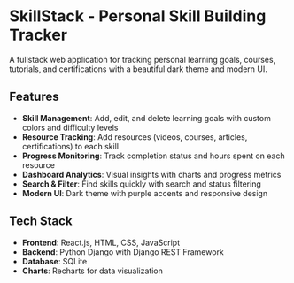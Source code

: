 # SkillStack - Personal Skill Building Tracker

A fullstack web application for tracking personal learning goals, courses, tutorials, and certifications with a beautiful dark theme and modern UI.

## Features

- **Skill Management**: Add, edit, and delete learning goals with custom colors and difficulty levels
- **Resource Tracking**: Add resources (videos, courses, articles, certifications) to each skill
- **Progress Monitoring**: Track completion status and hours spent on each resource
- **Dashboard Analytics**: Visual insights with charts and progress metrics
- **Search & Filter**: Find skills quickly with search and status filtering
- **Modern UI**: Dark theme with purple accents and responsive design

## Tech Stack

- **Frontend**: React.js, HTML, CSS, JavaScript
- **Backend**: Python Django with Django REST Framework
- **Database**: SQLite
- **Charts**: Recharts for data visualization